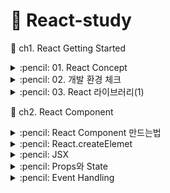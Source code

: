 # :sunflower: React-study
:open_file_folder: ch1. React Getting Started

<details>
<summary> :pencil: 01. React Concept  </summary>
<div markdown="1">

## 01. React Concept 
### :pushpin: React 란 무엇일까?
> React 는 사용자 인터페이스(User Interface)를 만들기 위한 Javascript 라이브러리이다. <br>
> React 를 이해하기 위해 DOM(Document Object Model)을 알아야한다. <br>
> DOM 은 자바스크립트에서 HTML에 접근할 수 있도록 요소들을 객체화하여 사용할 수 있도록 한다.<br>
> DOM은 HTML이나 XML 문서의 interface 이다.
### :pushpin: Virtual DOM
가상 DOM은 DOM이 생성되기 전, 이전 상태 값과 수정사항을 비교하여 달라진 부분만 DOM 에게 한번에 전달하여 한번만 렌더링을 진행한다.
### :pushpin: Why virtual DOM?
- DOM 을 직접 제어하는 경우
    - 바뀐 부분만 정확히 바꿔야 한다.
- DOM을 직접 제어하지 않는 경우
    - 가상의 돔 트리를 사용해서,
    - 이전 상태를 비교하여, 
    - 바뀐 부분을 찾아내서 자동으로 바꾼다.
### :pushpin: 컴포넌트
- React는 UI를 여러 컴포넌트로 만들어 사용하므로 재사용성이 높다.
- 프로젝트가 복잡해지더라도 코드 유지보수 및 관리에 용이하다.
</div>
</details>

<details>
<summary> :pencil: 02. 개발 환경 체크  </summary>
<div markdown="1">

## 필요한 개발환경
- Node.js
    - installer
    - nvm
- Browser (Chrome)
- Git
- VSCode
</div>
</details>

<details>
<summary> :pencil: 03. React 라이브러리(1)  </summary>
<div markdown="1">

## 리액트가 하는 일
리액트의 핵심 모듈 2개로 리액트가 하는 일 알아보기
### :one: 리액트 컴포넌트 => HTMLElement 연결하기
"만들어진 리액트 컴포넌트"를 실제 HTMLElement에 연결할 때 ReactDOM 라이브러리를 이용한다.
```js
import ReactDOM from 'react-dom';
```
### :two: 리액트 컴포넌트 만들기
```js
import React from 'react';
```
## 파일 생성 예제
### :one: 프로젝트 시작하기
```
$ npm init -y
$ npx serve
```
### :two: index.html 파일 생성
[CDN 링크](https://reactjs.org/docs/cdn-links.html)
위 사이트에 접속하여 링크를 body 부분에 추가해준다
- index.html
```html
<body>
    <script crossorigin src="https://unpkg.com/react@18/umd/react.development.js"></script>
    <script crossorigin src="https://unpkg.com/react-dom@18/umd/react-dom.development.js"></script>
</body>
```

</div>
</details>





:open_file_folder: ch2. React Component

<details>
<summary> :pencil: React Component 만드는법  </summary>
<div markdown="1">

## React Component 만드는법 - 2가지
### class 컴포넌트
```js
import React from 'react';

// 정의
class ClassComponent extends React.Component {
    render() { 
        // 항상 return 해주어야 한다.
        return (<div>Hello</div>);
    }
}

// 사용
ReactDom.render(
    <ClassComponent />,
    document.querySelector('#root')
)
```

### function 컴포넌트
```js
import React from 'react';

// 정의 1
function FunctionComponent() {
    return <div>Hello</div>;
}
// 사용
ReactDOM.render(<FunctionComponent />, document.querySelector('#root'))

// 정의 2
const FunctionComponent = () => <div>Hello</div>;

// 사용
ReactDOM.render(<FunctionComponent />, document.querySelector('#root'))
```
</div>
</details>

<details>
<summary> :pencil: React.createElemet  </summary>
<div markdown="1">

## React.createElemet
사용형태
```js
React.createElemet(
    type, // 태그 이름 문자열 | 리액트 컴포넌트 | React.Fragment
    [props], // 리액트 컴포넌트에 넣어주는 데이터 객체
    [...children] // 자식으로 넣어주는 요소들
);
```
:one: 태그 이름 문자열 type
```html
<div id="root"></div>
<script type="text/javascript">
    ReactDOM.render(
        React.createElement("h1", null, `type 이 "태그 이름 문자열" 입니다.`),
        document.querySelector("#root")
    );
</script>
```
:two: 리액트 컴포넌트 type
```html
<div id="root"></div>
<script type="text/javascript">
    const Component = () => {
        return React.createElement("p", null, `type이 "React 컴포넌트" 입니다.`)
    }

    // <Component></Component> => <Component /> => <p>type이 "React 컴포넌트" 입니다.</p>
    ReactDOM.render(
        React.createElement(Component, null, null),
        document.querySelector("#root")
    );
</script>
```
:three: React.Fragment
```html
<div id="root"></div>
<script type="text/javascript">
    ReactDOM.render(
        React.createElement(
            React.Fragment,
            null,
            `type 이 "React Fragment" 입니다.`
        ),
        document.querySelector("#root")
    );
</script>
```
</div>
</details>

<details>
<summary> :pencil: JSX  </summary>
<div markdown="1">

## JSX
복잡한 코드를 순수하게 실행할 수 있는 자바스크립트로 변환하는 과정이 필요하다.<br>
JSX 문법으로 작성된 코드는 순수한 JavaScript로 컴파일 하여 사용한다. <br>
이는 `babel` 에 의해 진행된다.
[babel 사이트](https://babeljs.io/)
아래의 코드를 추가해주면 자동으로 변환한다.
```html
<script src="https://unpkg.com/@babel/standalone/babel.min.js"></script>

<div id="root"></div>
<script type="text/babel">
    ReactDOM.render(
        <div>
            <div>
                <h1>주제</h1>
                <ul>
                    <li>React</li>
                    <li>Vue</li>
                </ul>
            </div>
        </div>,
        document.querySelector("#root")
    );
</script>
```

### JSX를 사용하는 이유
- React.createElement VS JSX
    - JSX가 가독성이 엄청 좋음
- babel 과 같은 컴파일 과정에서 문법적 오류를 인지하기 쉬움
### JSX 문법
- 최상위 요소가 하나여야 합니다.
- 최상위 요소 리턴하는 경우, () 로 감싸야 합니다.
- 자식들을 바로 랜더링하고 싶으면, <>자식들</>를 사용합니다. => Fragment
- 자바스크립트 표현식을 사용하려면, {표현식} 를 이용합니다.
- if 문은 사용할 수 없습니다.  
    - 삼항 연산자 혹은 &&를 사용합니다.
- style 을 이용해 인라인 스타일링이 가능합니다.
- class 대신 className 을 사용해 class 를 적용할 수 있습니다.
</div>
</details>

<details>
<summary> :pencil: Props와 State  </summary>
<div markdown="1">

## Props와 State
- Props는 컴포넌트 외부에서 컴포넌트에게 주는 데이터 입니다.
- State 는 컴포넌트 내부에서 변경할 수 있는 데이터 입니다.
- 둗다 변경이 발생하면, 랜더가 다시 일어날 수 있습니다.

## Render 함수
Props 와 State 를 바탕으로 컴포넌트를 그립니다. <br>
그리고 Props와 state가 변경되면, 컴포넌트를 다시 그립니다. <br>
컴포넌트를 그리는 방법을 기술하는 함수가 랜더합수 입니다.
![mainpage](img/props.png) 
## Props
### :pushpin: 코드로 살펴보기
:one: function Component 이용하기
```html
<div id="root"></div>
<script type="text/babel">
    console.log(React);
    console.log(ReactDOM);

    // {message: '안녕하세요!!!'}
    function Component(props) {
        return (
            <div>
                <h1>{props.message} 이것은 함수로 만든 컴포넌트 입니다.</h1>
            </div>
        );
        // 출력: 안녕하세요!!! 이것은 함수로 만든 컴포넌트 입니다.
    }

    ReactDOM.render(
        <Component message = "안녕하세요!!!" />,
        document.querySelector('#root')
    );
</script>
```
:two: class Component 이용하기
```html
<div id="root"></div>
<script type="text/babel">
    console.log(React);
    console.log(ReactDOM);

    class Component extends React.Component {
        render() {
            return (
                <div>
                    <h1>{this.props.message} 이것은 클래스로 만든 컴포넌트 입니다.</h1>
                </div>
            );
        }
    }

    ReactDOM.render(
        <Component message = "안녕하세요!!" />,
        document.querySelector('#root')
    );
</script>
```
- 기본값 지정해보기 1
```html
<div id="root"></div>
<script type="text/babel">
    console.log(React);
    console.log(ReactDOM);

    class Component extends React.Component {
        render() {
            return (
                <div>
                    <h1>{this.props.message} 이것은 클래스로 만든 컴포넌트 입니다.</h1>
                </div>
            );
        }
    }

    Component.defaultProps = {
        message: "기본값",
    };

    ReactDOM.render(
        <Component />,
        document.querySelector('#root')
    );
</script>
```
- 기본값 지정해보기 2
```html
<div id="root"></div>
<script type="text/babel">
    console.log(React);
    console.log(ReactDOM);

    class Component extends React.Component {
        render() {
            return (
                <div>
                    <h1>{this.props.message} 이것은 클래스로 만든 컴포넌트 입니다.</h1>
                </div>
            );
        }

        static defaultProps = {
            message: "기본값",
        };
    }


    ReactDOM.render(
        <Component />,
        document.querySelector('#root')
    );
</script>
```
함수에서도 사용 가능하다.
## State
- State 정의 방법 1: 항상 객체 형태로 선언해야함
```html
<div id="root"></div>
<script type="text/babel">
    console.log(React);
    console.log(ReactDOM);

    class Component extends React.Component {
        state = {
            count: 0,
        }
        render() {
            return (
                <div>
                    <h1>
                        {this.props.message} 이것은 클래스로 만든 컴포넌트 입니다.
                    </h1>
                    <p>{this.state.count}</p>
                </div>
            );
        }

        componentDidMount() { // 메서드 재정의
            setTimeout(() => {
                this.setState({
                    count: this.state.count + 1,
                });
            }, 1000);
        }

        static defaultProps = {
            message: "기본값",
        };
    }


    ReactDOM.render(
        <Component message="기본값 아님"/>,
        document.querySelector('#root')
    );
</script>
```

- State 정의 방법 2
```html
<div id="root"></div>
<script type="text/babel">
    console.log(React);
    console.log(ReactDOM);

    class Component extends React.Component {
        constructor(props) {
            super(props);

            // state 초기화
            this.state = {count: 0};
        }

        render() {
            return (
                <div>
                    <h1>
                        {this.props.message} 이것은 클래스로 만든 컴포넌트 입니다.
                    </h1>
                    <p>{this.state.count}</p>
                </div>
            );
        }

        componentDidMount() { // 메서드 재정의
            setTimeout(() => {
                // this.setState({
                //     count: this.state.count + 1,
                // });
                this.setState((previousState) => {
                    const newState = { count: previousState.count + 1 }
                    return newState;
                })
            }, 1000);
        }

        static defaultProps = {
            message: "기본값",
        };
    }


    ReactDOM.render(
        <Component message="기본값 아님"/>,
        document.querySelector('#root')
    );
</script>
```

</div>
</details>


<details>
<summary> :pencil: Event Handling  </summary>
<div markdown="1">

## Event Handling
- HTML DOM 에 클릭하면 이벤트가 발생하고, 발생하면 그에 맞는 병경이 일어나도록 해야합니다.
- JSX 에 이벤트를 설정할 수 있습니다.
```js
class Comp extends React.Component {
    render() {
        return (
            <div>
                <button onClick={ () =>{
                    console.log('clicked');
                }}>클랙</button>
            </div>
        )
    }
}
```
- camelCase 로만 사용할 수 있습니다.
    - onClick, onMouseEnter
- 이벤트에 연결된 자바스트립트 코드는 함수입니다.
    - 이벤트={함수} 와 같이 사용합니다.
- 실제 DOM 요소들에만 사용 가능합니다.
    - 리액트 컴포넌트에 사용하면, 그냥 props로 전달합니다.
### :pushpin: 코드 구현
- 함수로 구현
```html
<script type="text/babel">
    function Component() {
        return (
            <div>
                <button onClick={()=> {
                    console.log("clicked");
                }}>
                    클릭
                </button>
            </div>
        )
        
    }

    ReactCOM.render(<Component />, document.querySelector('#root'));
</script>
```
- class로 구현
```html
<script type="text/babel">
    class Component extends React.Component {
        state = {
            count: 0,
        };
        render() {
            return (
                <div>
                <p>{this.state.count}</p>
                <button 
                    // onMouseEnter
                    onClick={()=> {
                        console.log("clicked");
                        this.setState((state) => ({
                            ...state, 
                            count: state.count + 1
                        }));
                }}>
                    클릭
                </button>
            </div>
            );     
        }
    }

    ReactCOM.render(<Component />, document.querySelector('#root'));
</script>
```
- 위 코드 `method` 로 분리하기 1
```html
<script type="text/babel">
    class Component extends React.Component {
        state = {
            count: 0,
        };
        constructor(props) {
            super(props);

            this.click = this.click.bind(this);
        }
        render() {
            return (
                <div>
                <p>{this.state.count}</p>
                <button onClick={this.click}>클릭</button>
            </div>
            );
            
        }
        click() {
            console.log("clicked");
            this.setState((state) => ({
                ...state, 
                count: state.count + 1
            }));
        }
    }

    ReactCOM.render(<Component />, document.querySelector('#root'));
</script>
```
- 위 코드 `method` 로 분리하기 2
```html
<script type="text/babel">
    class Component extends React.Component {
        state = {
            count: 0,
        };
        render() {
            return (
                <div>
                <p>{this.state.count}</p>
                <button onClick={this.click}>클릭</button>
            </div>
            );
            
        }
        click = () => {
            console.log("clicked");
            this.setState((state) => ({
                ...state, 
                count: state.count + 1
            }));
        };
    }

    ReactCOM.render(<Component />, document.querySelector('#root'));
</script>
```
</div>
</details>